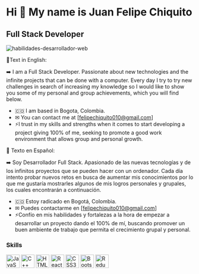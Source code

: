 Hi 👋 My name is Juan Felipe Chiquito
==========================

Full Stack Developer
--------------------
![habilidades-desarrollador-web](https://user-images.githubusercontent.com/58018580/224174060-f208c5c3-014c-4347-b9ad-3bf743c49d5b.jpg)

📘Text in English:

➡️ I am a Full Stack Developer. Passionate about new technologies and the infinite projects that can be done with a computer. Every day I try to try new challenges in search of increasing my knowledge so I would like to show you some of my personal and group achievements, which you will find below.

* 🇨🇴 I am based in Bogota, Colombia.
* ✉ You can contact me at [felipechiquito010@gmail.com]
* ⚡I trust in my skills and strengths when it comes to start developing   a project giving 100% of me, seeking to promote a good work environment that allows group and personal growth.

📗 Texto en Español:

➡️ Soy Desarrollador Full Stack. Apasionado de las nuevas tecnologías y de los infinitos proyectos que se pueden hacer con un ordenador. Cada día intento probar nuevos retos en busca de aumentar mis conocimientos por lo que me gustaría mostrarles algunos de mis logros personales y grupales, los cuales encontrarán a continuación.

* 🇨🇴 Estoy radicado en Bogotá, Colombia.
* ✉ Puedes contactarme en [felipechiquito010@gmail.com]
* ⚡Confío en mis habilidades y fortalezas a la hora de empezar a desarrollar un proyecto dando el 100% de mí, buscando promover un buen ambiente de trabajo que permita el crecimiento grupal y personal.


### Skills

<p align="left">
<a href="https://developer.mozilla.org/en-US/docs/Web/JavaScript" target="_blank" rel="noreferrer"><img src="https://raw.githubusercontent.com/danielcranney/readme-generator/main/public/icons/skills/javascript-colored.svg" width="36" height="36" alt="JavaScript" /></a>
<a href="https://docs.microsoft.com/en-us/cpp/?view=msvc-170" target="_blank" rel="noreferrer"><img src="https://raw.githubusercontent.com/danielcranney/readme-generator/main/public/icons/skills/cplusplus-colored.svg" width="36" height="36" alt="C++" /></a>
<a href="https://developer.mozilla.org/en-US/docs/Glossary/HTML5" target="_blank" rel="noreferrer"><img src="https://raw.githubusercontent.com/danielcranney/readme-generator/main/public/icons/skills/html5-colored.svg" width="36" height="36" alt="HTML5" /></a>
<a href="https://reactjs.org/" target="_blank" rel="noreferrer"><img src="https://raw.githubusercontent.com/danielcranney/readme-generator/main/public/icons/skills/react-colored.svg" width="36" height="36" alt="React" /></a>
<a href="https://www.w3.org/TR/CSS/#css" target="_blank" rel="noreferrer"><img src="https://raw.githubusercontent.com/danielcranney/readme-generator/main/public/icons/skills/css3-colored.svg" width="36" height="36" alt="CSS3" /></a>
<a href="https://getbootstrap.com/" target="_blank" rel="noreferrer"><img src="https://raw.githubusercontent.com/danielcranney/readme-generator/main/public/icons/skills/bootstrap-colored.svg" width="36" height="36" alt="Bootstrap" /></a>
<a href="https://redux.js.org/" target="_blank" rel="noreferrer"><img src="https://raw.githubusercontent.com/danielcranney/readme-generator/main/public/icons/skills/redux-colored.svg" width="36" height="36" alt="Redux" /></a>

